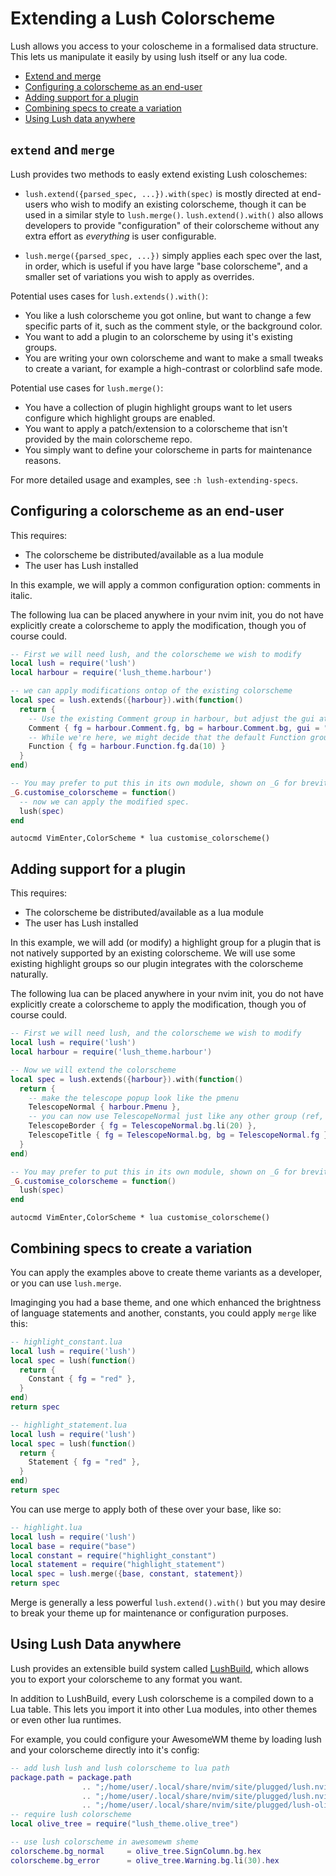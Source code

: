 Extending a Lush Colorscheme
============================

Lush allows you access to your coloscheme in a formalised data structure. This
lets us manipulate it easily by using lush itself or any lua code.

- [Extend and merge](#extend-and-merge)
- [Configuring a colorscheme as an end-user](#configuring-a-colorscheme-as-an-end-user)
- [Adding support for a plugin](#adding-support-for-a-plugin)
- [Combining specs to create a variation](#combining-specs-to-create-a-variation)
- [Using Lush data anywhere](#using-lush-data-anywhere)

## `extend` and `merge`

Lush provides two methods to easly extend existing Lush coloschemes:

- `lush.extend({parsed_spec, ...}).with(spec)` is mostly directed at end-users
who wish to modify an existing colorscheme, though it can be used in a similar style
to `lush.merge()`. `lush.extend().with()` also allows developers to provide
"configuration" of their colorscheme without any extra effort as *everything* is user
configurable.

- `lush.merge({parsed_spec, ...})` simply applies each spec over the last, in
order, which is useful if you have large "base colorscheme", and a smaller set of
variations you wish to apply as overrides.

Potential uses cases for `lush.extends().with()`:

- You like a lush colorscheme you got online, but want to change a few specific
  parts of it, such as the comment style, or the background color.
- You want to add a plugin to an colorscheme by using it's existing groups.
- You are writing your own colorscheme and want to make a small tweaks to create a
  variant, for example a high-contrast or colorblind safe mode.

Potential use cases for `lush.merge()`:

- You have a collection of plugin highlight groups want to let users configure
  which highlight groups are enabled.
- You want to apply a patch/extension to a colorscheme that isn't provided by the
  main colorscheme repo.
- You simply want to define your colorscheme in parts for maintenance reasons.

For more detailed usage and examples, see `:h lush-extending-specs`.

## Configuring a colorscheme as an end-user

This requires:

- The colorscheme be distributed/available as a lua module
- The user has Lush installed

In this example, we will apply a common configuration option: comments in italic.

The following lua can be placed anywhere in your nvim init, you do not have
explicitly create a colorscheme to apply the modification, though you of course
could.

```lua
-- First we will need lush, and the colorscheme we wish to modify
local lush = require('lush')
local harbour = require('lush_theme.harbour')

-- we can apply modifications ontop of the existing colorscheme
local spec = lush.extends({harbour}).with(function()
  return {
    -- Use the existing Comment group in harbour, but adjust the gui attribute
    Comment { fg = harbour.Comment.fg, bg = harbour.Comment.bg, gui = "italic" },
    -- While we're here, we might decide that the default Function group is too bright
    Function { fg = harbour.Function.fg.da(10) }
  }
end)

-- You may prefer to put this in its own module, shown on _G for brevity.
_G.customise_colorscheme = function()
  -- now we can apply the modified spec.
  lush(spec)
end
```

```viml
autocmd VimEnter,ColorScheme * lua customise_colorscheme()
```

## Adding support for a plugin

This requires:

- The colorscheme be distributed/available as a lua module
- The user has Lush installed

In this example, we will add (or modify) a highlight group for a plugin that is
not natively supported by an existing colorscheme. We will use some existing
highlight groups so our plugin integrates with the colorscheme naturally.

The following lua can be placed anywhere in your nvim init, you do not have
explicitly create a colorscheme to apply the modification, though you of course
could.

```lua
-- First we will need lush, and the colorscheme we wish to modify
local lush = require('lush')
local harbour = require('lush_theme.harbour')

-- Now we will extend the colorscheme
local spec = lush.extends({harbour}).with(function()
  return {
    -- make the telescope popup look like the pmenu
    TelescopeNormal { harbour.Pmenu },
    -- you can now use TelescopeNormal just like any other group (ref, inherit, etc)
    TelescopeBorder { fg = TelescopeNormal.bg.li(20) },
    TelescopeTitle { fg = TelescopeNormal.bg, bg = TelescopeNormal.fg },
  }
end)

-- You may prefer to put this in its own module, shown on _G for brevity.
_G.customise_colorscheme = function()
  lush(spec)
end
```

```viml
autocmd VimEnter,ColorScheme * lua customise_colorscheme()
```

## Combining specs to create a variation

You can apply the examples above to create theme variants as a developer, or
you can use `lush.merge`.

Imaginging you had a base theme, and one which enhanced the brightness of
language statements and another, constants, you could apply `merge` like this:

```lua
-- highlight_constant.lua
local lush = require('lush')
local spec = lush(function()
  return {
    Constant { fg = "red" },
  }
end)
return spec
```

```lua
-- highlight_statement.lua
local lush = require('lush')
local spec = lush(function()
  return {
    Statement { fg = "red" },
  }
end)
return spec
```

You can use merge to apply both of these over your base, like so:

```lua
-- highlight.lua
local lush = require('lush')
local base = require("base")
local constant = require("highlight_constant")
local statement = require("highlight_statement")
local spec = lush.merge({base, constant, statement})
return spec
```

Merge is generally a less powerful `lush.extend().with()` but you may desire to
break your theme up for maintenance or configuration purposes.

## Using Lush Data anywhere

Lush provides an extensible build system called [LushBuild](BUILD.md),
which allows you to export your colorscheme to any format you want.

In addition to LushBuild, every Lush colorscheme is a compiled down to a Lua
table. This lets you import it into other Lua modules, into other themes or
even other lua runtimes.

For example, you could configure your AwesomeWM theme by loading lush and your
colorscheme directly into it's config:

```lua
-- add lush lush and lush colorscheme to lua path
package.path = package.path
                .. ";/home/user/.local/share/nvim/site/plugged/lush.nvim/lua/?.lua"
                .. ";/home/user/.local/share/nvim/site/plugged/lush.nvim/lua/?/?.lua"
                .. ";/home/user/.local/share/nvim/site/plugged/lush-olive-tree/lua/?/?.lua"
-- require lush colorscheme
local olive_tree = require("lush_theme.olive_tree")

-- use lush colorscheme in awesomewm sheme
colorscheme.bg_normal     = olive_tree.SignColumn.bg.hex
colorscheme.bg_error      = olive_tree.Warning.bg.li(30).hex
```
